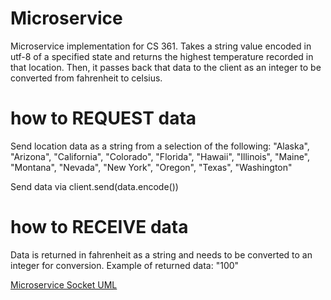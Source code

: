 # Microservice
Microservice implementation for CS 361. Takes a string value encoded in utf-8 of a specified state and returns the highest temperature recorded in that location. Then, it passes back that data to the client as an integer to be converted from fahrenheit to celsius.

# how to REQUEST data 
Send location data as a string from a selection of the following:
"Alaska", "Arizona", "California", "Colorado", "Florida", "Hawaii", "Illinois", "Maine", "Montana", "Nevada", "New York", "Oregon", "Texas", "Washington"

Send data via client.send(data.encode())

# how to RECEIVE data
Data is returned in fahrenheit as a string and needs to be converted to an integer for conversion. 
Example of returned data: "100"

[Microservice Socket UML](https://github.com/stevenzicka/Microservices/blob/master/Microservice%20Socket%20UML.pdf)
